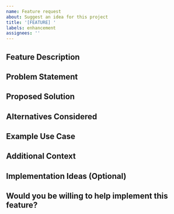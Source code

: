 ```yaml
---
name: Feature request
about: Suggest an idea for this project
title: '[FEATURE] '
labels: enhancement
assignees: ''
---
```


## Feature Description

<!-- A clear and concise description of the feature you're requesting -->

## Problem Statement

<!-- Describe the problem this feature would solve or the need it would address -->

## Proposed Solution

<!-- A clear and concise description of what you want to happen -->

## Alternatives Considered

<!-- Any alternative solutions or features you've considered -->

## Example Use Case

<!-- Describe how users would use this feature in practice -->

## Additional Context

<!-- Add any other context, screenshots, or mockups about the feature request here -->

## Implementation Ideas (Optional)

<!-- If you have specific ideas about how to implement this feature, share them here -->

## Would you be willing to help implement this feature?

<!-- Yes/No -->
